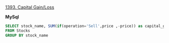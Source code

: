 [1393. Capital Gain/Loss](https://leetcode.com/problems/capital-gainloss/description)

**MySql**

```sql
SELECT stock_name, SUM(if(operation='Sell',price ,-price)) as capital_gain_loss
FROM Stocks 
GROUP BY stock_name
```